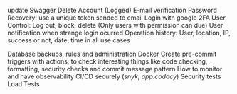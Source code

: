 update Swagger
Delete Account (Logged)
E-mail verification
Password Recovery: use a unique token sended to email
Login with google
2FA
User Control: Log out, block, delete (Only users with permission can due)
User notification when strange login ocurred
Operation history: User, location, IP, success or not, date, time in all use cases

Database backups, rules and administration
Docker
Create pre-commit triggers with actions, to check interesting things like code checking, formatting, security checks and commit message pattern
How to monitor and have observability
CI/CD securely (_snyk_, _app.codacy_)
Security tests
Load Tests
